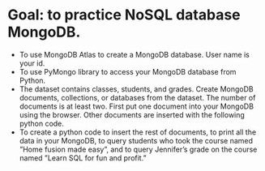 # Goal: to practice NoSQL database MongoDB.
- To use MongoDB Atlas to create a MongoDB database. User name is your id.
- To use PyMongo library to access your MongoDB database from Python.
- The dataset contains classes, students, and grades. Create MongoDB documents, collections, or databases from the dataset. The number of documents is at least two. First put one document into your MongoDB using the browser. Other documents are inserted with the following python code.
- To create a python code to insert the rest of documents, to print all the data in your MongoDB, to query students who took the course named ”Home fusion made easy”, and to query Jennifer’s grade on the course named ”Learn SQL for fun and profit.”
